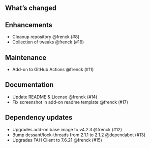 ## What’s changed

##  Enhancements

- Cleanup repository @frenck (#8)
-  Collection of tweaks @frenck (#16)

##  Maintenance

-  Add-on to GitHub Actions @frenck (#11)

##  Documentation

-  Update README & License @frenck (#14)
-  Fix screenshot in add-on readme template @frenck (#17)

##  Dependency updates

-  Upgrades add-on base image to v4.2.3 @frenck (#12)
-  Bump dessant/lock-threads from 2.1.1 to 2.1.2 @dependabot (#13)
-  Upgrades FAH Client to 7.6.21 @frenck (#15)
